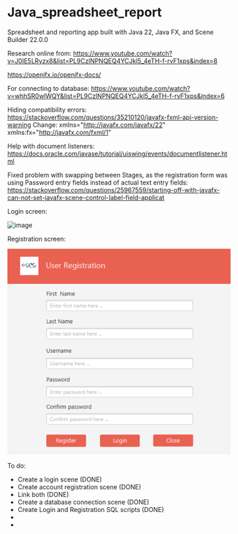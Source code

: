 # Java_spreadsheet_report
 Spreadsheet and reporting app built with Java 22, Java FX, and Scene Builder 22.0.0

Research online from:
https://www.youtube.com/watch?v=J0IE5LRyzx8&list=PL9CzlNPNQEQ4YCJkl5_4eTH-f-rvF1xps&index=8

https://openjfx.io/openjfx-docs/

For connecting to database:
https://www.youtube.com/watch?v=whhSR0wlWQY&list=PL9CzlNPNQEQ4YCJkl5_4eTH-f-rvF1xps&index=6

Hiding compatibility errors:
https://stackoverflow.com/questions/35210120/javafx-fxml-api-version-warning
Change: xmlns="http://javafx.com/javafx/22" xmlns:fx="http://javafx.com/fxml/1"

Help with document listeners:
https://docs.oracle.com/javase/tutorial/uiswing/events/documentlistener.html

Fixed problem with swapping between Stages, as the registration form was using Password entry fields instead of actual text entry fields:
https://stackoverflow.com/questions/25967559/starting-off-with-javafx-can-not-set-javafx-scene-control-label-field-applicat


Login screen:

![image](https://github.com/user-attachments/assets/c188784a-68f4-4137-80a5-da7fe3a7e809)

Registration screen:

![img.png](img.png)


To do:

- Create a login scene (DONE)
- Create account registration scene (DONE)
- Link both (DONE)
- Create a database connection scene (DONE)
- Create Login and Registration SQL scripts (DONE)
- 
- 
